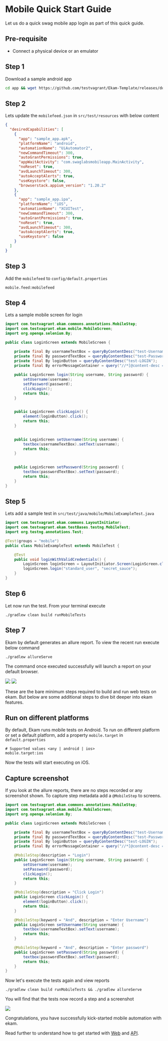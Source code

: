 # Mobile Quick Start Guide

Let us do a quick swag mobile app login as part of this quick guide.

## Pre-requisite
* Connect a physical device or an emulator

## Step 1
Download a sample android app
```bash
cd app && wget https://github.com/testvagrant/Ekam-Template/releases/download/androidapp/sample_app.apk && cd ..
```
## Step 2
Lets update the `mobilefeed.json` in `src/test/resources` with below content
```json
{
  "desiredCapabilities": [
    {
      "app": "sample_app.apk",
      "platformName": "android",
      "automationName": "UiAutomator2",
      "newCommandTimeout": 300,
      "autoGrantPermissions": true,
      "appWaitActivity": "com.swaglabsmobileapp.MainActivity",
      "noReset": true,
      "avdLaunchTimeout": 300,
      "autoAcceptAlerts": true,
      "useKeystore": false,
      "browserstack.appium_version": "1.20.2"
    },
    {
      "app": "sample_app.ipa",
      "platformName": "iOS",
      "automationName": "XCUITest",
      "newCommandTimeout": 300,
      "autoGrantPermissions": true,
      "noReset": true,
      "avdLaunchTimeout": 300,
      "autoAcceptAlerts": true,
      "useKeystore": false
    }
  ]
}
```

## Step 3
Add the `mobilefeed` to `config/default.properties`

```properties
mobile.feed:mobilefeed
```

## Step 4
Lets a sample mobile screen for login

```java
import com.testvagrant.ekam.commons.annotations.MobileStep;
import com.testvagrant.ekam.mobile.MobileScreen;
import org.openqa.selenium.By;

public class LoginScreen extends MobileScreen {

    private final By usernameTextBox = queryByContentDesc("test-Username");
    private final By passwordTextBox = queryByContentDesc("test-Password");
    private final By loginButton = queryByContentDesc("test-LOGIN");
    private final By errorMessageContainer = query("//*[@content-desc = 'test-Error message']/*");
    
    public LoginScreen login(String username, String password) {
        setUsername(username);
        setPassword(password);
        clickLogin();
        return this;
    }

    
    public LoginScreen clickLogin() {
        element(loginButton).click();
        return this;
    }

   
    public LoginScreen setUsername(String username) {
        textbox(usernameTextBox).setText(username);
        return this;
    }

    
    public LoginScreen setPassword(String password) {
        textbox(passwordTextBox).setText(password);
        return this;
    }
}
```

## Step 5
Lets add a sample test in `src/test/java/mobile/MobileExampleTest.java`

```java
import com.testvagrant.ekam.commons.LayoutInitiator;
import com.testvagrant.ekam.testBases.testng.MobileTest;
import org.testng.annotations.Test;

@Test(groups = "mobile")
public class MobileExampleTest extends MobileTest {

    @Test
    public void loginWithValidCredentials() {
        LoginScreen loginScreen = LayoutInitiator.Screen(LoginScreen.class);
        loginScreen.login("standard_user", "secret_sauce");
    }
}
```

## Step 6
Let now run the test. From your terminal execute
```$bash
./gradlew clean build runMobileTests
```

## Step 7
Ekam by default generates an allure report. To view the recent run execute below command
```$bash
./gradlew allureServe
```
The command once executed successfully will launch a report on your default browser.

![](../assets/allure_home_screen.png)
![](../assets/allure_mobile_report.png)

These are the bare minimum steps required to build and run web tests on ekam. But below are some additional steps to dive bit deeper into ekam features.
## Run on different platforms
By default, Ekam runs mobile tests on Android. To run on different platform or set a default platform, add a property `mobile.target` in `default.properties`
```properties
# Supported values <any | android | ios>
mobile.target:ios
```

Now the tests will start executing on iOS.

## Capture screenshot
If you look at the allure reports, there are no steps recorded or any screenshot shown. To capture step metadata add a `@MobileStep` to screens.

```java
import com.testvagrant.ekam.commons.annotations.MobileStep;
import com.testvagrant.ekam.mobile.MobileScreen;
import org.openqa.selenium.By;

public class LoginScreen extends MobileScreen {

    private final By usernameTextBox = queryByContentDesc("test-Username");
    private final By passwordTextBox = queryByContentDesc("test-Password");
    private final By loginButton = queryByContentDesc("test-LOGIN");
    private final By errorMessageContainer = query("//*[@content-desc = 'test-Error message']/*");

    @MobileStep(description = "Login")
    public LoginScreen login(String username, String password) {
        setUsername(username);
        setPassword(password);
        clickLogin();
        return this;
    }

    @MobileStep(description = "Click Login")
    public LoginScreen clickLogin() {
        element(loginButton).click();
        return this;
    }

    @MobileStep(keyword = "And", description = "Enter Username")
    public LoginScreen setUsername(String username) {
        textbox(usernameTextBox).setText(username);
        return this;
    }

    @MobileStep(keyword = "And", description = "Enter password")
    public LoginScreen setPassword(String password) {
        textbox(passwordTextBox).setText(password);
        return this;
    }
}
```

Now let's execute the tests again and view reports

```$bash
./gradlew clean build runMobileTests && ./gradlew allureServe
```

You will find that the tests now record a step and a screenshot

![](../assets/allure_mobile_report_with_screenshot.png)

Congratulations, you have successfully kick-started mobile automation with ekam.

Read further to understand how to get started with [Web](web.md) and [API](api.md). 
